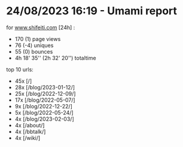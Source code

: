 # 24/08/2023 16:19 - Umami report
for www.shifeiti.com [24h] :

 - 170 (1) page views
 - 76 (-4) uniques
 - 55 (0) bounces
 - 4h 18' 35'' (2h 32' 20'') totaltime


top 10 urls:
 - 45x [/]
 - 28x [/blog/2023-01-12/]
 - 25x [/blog/2022-12-09/]
 - 17x [/blog/2022-05-07/]
 - 9x [/blog/2022-12-22/]
 - 5x [/blog/2022-05-24/]
 - 4x [/blog/2023-02-03/]
 - 4x [/about/]
 - 4x [/bbtalk/]
 - 4x [/wiki/]


